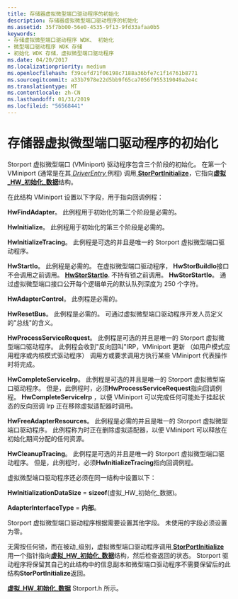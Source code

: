```yaml
---
title: 存储器虚拟微型端口驱动程序的初始化
description: 存储器虚拟微型端口驱动程序的初始化
ms.assetid: 35f7bb00-56e0-4535-9f13-9fd33afaa0b5
keywords:
- 存储虚拟微型端口驱动程序 WDK、 初始化
- 微型端口驱动程序 WDK 存储
- 初始化 WDK 存储，虚拟微型端口驱动程序
ms.date: 04/20/2017
ms.localizationpriority: medium
ms.openlocfilehash: f39cefd71f06198c7188a36bfe7c1f14761b8771
ms.sourcegitcommit: a33b7978e22d5bb9f65ca7056f955319049a2e4c
ms.translationtype: MT
ms.contentlocale: zh-CN
ms.lasthandoff: 01/31/2019
ms.locfileid: "56568441"
---
```

# <a name="initialization-of-storage-virtual-miniport-drivers"></a>存储器虚拟微型端口驱动程序的初始化


Storport 虚拟微型端口 (VMiniport) 驱动程序包含三个阶段的初始化。 在第一个 VMiniport (通常是在其[ *DriverEntry* ](https://msdn.microsoft.com/library/windows/hardware/ff544113)例程) 调用[ **StorPortInitialize**](https://msdn.microsoft.com/library/windows/hardware/ff567108)，它指向[**虚拟\_HW\_初始化\_数据**](https://msdn.microsoft.com/library/windows/hardware/ff568010)结构。

在此结构 VMiniport 设置以下字段，用于指向回调例程：

**HwFindAdapter**。 此例程用于初始化的第二个阶段是必需的。

**HwInitialize**。 此例程用于初始化的第三个阶段是必需的。

**HwInitializeTracing**。 此例程是可选的并且是唯一的 Storport 虚拟微型端口驱动程序。

**HwStartIo**。 此例程是必需的。 在虚拟微型端口驱动程序， **HwStorBuildIo**接口不会调用之前调用。 [**HwStorStartIo**](https://msdn.microsoft.com/library/windows/hardware/ff557423). 不持有锁之前调用。 **HwStorStartIo**。 通过虚拟微型端口接口公开每个逻辑单元的默认队列深度为 250 个字符。

**HwAdapterControl**。 此例程是必需的。

**HwResetBus**。 此例程是必需的。 可通过虚拟微型端口驱动程序开发人员定义的"总线"的含义。

**HwProcessServiceRequest**。 此例程是可选的并且是唯一的 Storport 虚拟微型端口驱动程序。 此例程会收到"反向回叫"IRP，VMiniport 更新 （如用户模式应用程序或内核模式驱动程序） 调用方或要求调用方执行某些 VMiniport 代表操作时将完成。

**HwCompleteServiceIrp**。 此例程是可选的并且是唯一的 Storport 虚拟微型端口驱动程序。 但是，此例程时，必须**HwProcessServiceRequest**指向回调例程。 **HwCompleteServiceIrp** ，以便 VMiniport 可以完成任何可能处于挂起状态的反向回调 Irp 正在移除虚拟适配器时调用。

**HwFreeAdapterResources**。 此例程是必需的并且是唯一的 Storport 虚拟微型端口驱动程序。 此例程称为时正在删除虚拟适配器，以便 VMiniport 可以释放在初始化期间分配的任何资源。

**HwCleanupTracing**。 此例程是可选的并且是唯一的 Storport 虚拟微型端口驱动程序。 但是，此例程时，必须**HwInitializeTracing**指向回调例程。

虚拟微型端口驱动程序还必须在同一结构中设置以下：

**HwInitializationDataSize** = **sizeof**(虚拟\_HW\_初始化\_数据)。

**AdapterInterfaceType** = **内部**。

Storport 虚拟微型端口驱动程序根据需要设置其他字段。 未使用的字段必须设置为零。

无需按任何锁，而在被动\_级别，虚拟微型端口驱动程序调用[ **StorPortInitialize** ](https://msdn.microsoft.com/library/windows/hardware/ff567108)用一个指针指向[**虚拟\_HW\_初始化\_数据**](https://msdn.microsoft.com/library/windows/hardware/ff568010)结构，然后检查返回的状态。 Storport 驱动程序将保留其自己的此结构中的信息副本和微型端口驱动程序不需要保留后的此结构**StorPortInitialize**返回。

[**虚拟\_HW\_初始化\_数据**](https://msdn.microsoft.com/library/windows/hardware/ff568010) Storport.h 所示。

 

 




